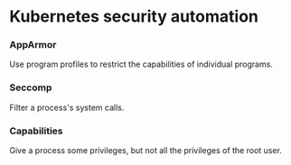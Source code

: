 # Kubernetes security automation


### AppArmor
Use program profiles to restrict the capabilities of individual programs.

### Seccomp
Filter a process's system calls.

### Capabilities
Give a process some privileges, but not all the privileges of the root user.


